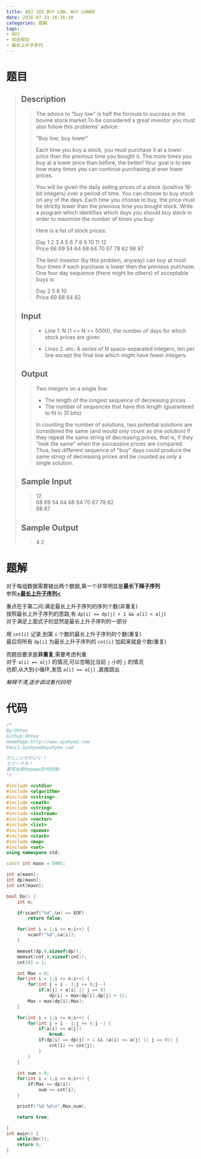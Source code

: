 ```yaml
---
title: AOJ 103.BUY LOW, BUY LOWER
date: 2016-07-31 16:16:18
categories: 题解
tags:
- AOJ
- 动态规划
- 最长上升子序列
---
```

# 题目
> 
> ## Description  
>> The advice to "buy low" is half the formula to success in the bovine stock market.To be considered a great investor you must also follow this problems' advice:   
>>   
>> "Buy low; buy lower"  
>>   
>> Each time you buy a stock, you must purchase it at a lower price than the previous time you bought it. The more times you buy at a lower price than before, the better! Your goal is to see how many times you can continue purchasing at ever lower prices.   
>>   
>> You will be given the daily selling prices of a stock (positive 16-bit integers) over a period of time. You can choose to buy stock on any of the days. Each time you choose to buy, the price must be strictly lower than the previous time you bought stock. Write a program which identifies which days you should buy stock in order to maximize the number of times you buy.   
>>   
>> Here is a list of stock prices:   
>>   
>> Day 1 2 3 4 5 6 7 8 9 10 11 12  
>> Price 68 69 54 64 68 64 70 67 78 62 98 87  
>>   
>>   
>> The best investor (by this problem, anyway) can buy at most four times if each purchase is lower then the previous purchase. One four day sequence (there might be others) of acceptable buys is:   
>>   
>> Day 2 5 6 10  
>> Price 69 68 64 62  
>>   
>> <!--more-->  
> 
> ## Input  
>> * Line 1: N (1 &lt;= N &lt;= 5000), the number of days for which stock prices are given   
>>   
>> * Lines 2..etc: A series of N space-separated integers, ten per line except the final line which might have fewer integers.   
>>   
> 
> ## Output  
>> Two integers on a single line:   
>> * The length of the longest sequence of decreasing prices   
>> * The number of sequences that have this length (guaranteed to fit in 31 bits)   
>>   
>> In counting the number of solutions, two potential solutions are considered the same (and would only count as one solution) if they repeat the same string of decreasing prices, that is, if they "look the same" when the successive prices are compared. Thus, two different sequence of "buy" days could produce the same string of decreasing prices and be counted as only a single solution.  
>>   
> 
> ## Sample Input  
>> 12  
>> 68 69 54 64 68 64 70 67 78 62  
>> 98 87  
>>   
>>   
> 
> ## Sample Output  
>> 4 2  


# 题解
对于每组数据需要输出两个数据,第一个非常明显是**最长下降子序列**  
参照[**>最长上升子序列<**](/post/Algorithm/LIS.html)  

重点在于第二问:满足最长上升子序列的序列个数(非重复)  
按照最长上升子序列的思路,有 `dp[i] == dp[j] + 1 && a[i] < a[j]`  
对于满足上面式子的显然是最长上升子序列的一部分  

用 `cnt[i]` 记录,到第 `i` 个数的最长上升子序列的个数(重复)  
最后将所有 `dp[i]` 为最长上升子序列的 `cnt[i]` 加起来就是个数(重复)  

而题目要求是**非重复**,需要考虑判重  
对于 `a[i] == a[j]` 的情况,可以忽略比当前 `j` 小的 `j` 的情况  
也即,从大到小循环,发现 `a[i] == a[j]` ,直接跳出  

*解释不清,逐步调试看代码吧*

# 代码
```cpp BUY LOW, BUY LOWER https://github.com/OhYee/ACM.github.io/blob/master\AOJ\103.BUY%20LOW,%20BUY%20LOWER.cpp 代码备份
/*
By:OhYee
Github:OhYee
HomePage:http://www.oyohyee.com
Email:oyohyee@oyohyee.com

かしこいかわいい？
エリーチカ！
要写出来Хорошо的代码哦~
*/

#include <cstdio>
#include <algorithm>
#include <cstring>
#include <cmath>
#include <string>
#include <iostream>
#include <vector>
#include <list>
#include <queue>
#include <stack>
#include <map>
#include <set>
using namespace std;

const int maxn = 5005;

int a[maxn];
int dp[maxn];
int cnt[maxn];

bool Do() {
    int n;

    if(scanf("%d",&n) == EOF)
        return false;

    for(int i = 1;i <= n;i++) {
        scanf("%d",&a[i]);
    }

    memset(dp,0,sizeof(dp));
    memset(cnt,0,sizeof(cnt));
    cnt[0] = 1;

    int Max = 0;
    for(int i = 1;i <= n;i++) {
        for(int j = i - 1;j >= 0;j--)
            if(a[j] > a[i] || j == 0)
                dp[i] = max(dp[i],dp[j] + 1);
        Max = max(dp[i],Max);
    }

    for(int i = 1;i <= n;i++) {
        for(int j = i - 1;j >= 0;j--) {
            if(a[i] == a[j])
                break;
            if(dp[i] == dp[j] + 1 && (a[i] <= a[j] || j == 0)) {
                cnt[i] += cnt[j];
            }
        }
    }

    int num = 0;
    for(int i = 1;i <= n;i++) {
        if(Max == dp[i])
            num += cnt[i];
    }

    printf("%d %d\n",Max,num);

    return true;

}
int main() {
    while(Do());
    return 0;
}
```